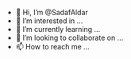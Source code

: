- 👋 Hi, I’m @SadafAldar
- 👀 I’m interested in ...
- 🌱 I’m currently learning ...
- 💞️ I’m looking to collaborate on ...
- 📫 How to reach me ...

<!---
SadafAldar/SadafAldar is a ✨ special ✨ repository because its `README.md` (this file) appears on your GitHub profile.
You can click the Preview link to take a look at your changes.
--->
